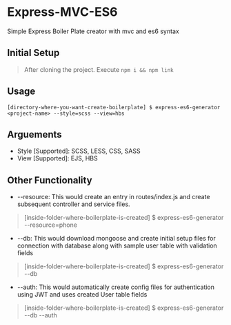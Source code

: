 # Express-MVC-ES6

Simple Express Boiler Plate creator with mvc and es6 syntax

## Initial Setup

> After cloning the project. Execute `npm i && npm link`

## Usage

    [directory-where-you-want-create-boilerplate] $ express-es6-generator <project-name> --style=scss --view=hbs

## Arguements

- Style [Supported]: SCSS, LESS, CSS, SASS
- View [Supported]: EJS, HBS

## Other Functionality

- --resource: This would create an entry in routes/index.js and create subsequent controller and service files.

> [inside-folder-where-boilerplate-is-created] \$ express-es6-generator --resource=phone

- --db: This would download mongoose and create initial setup files for connection with database along with sample user table with validation fields

> [inside-folder-where-boilerplate-is-created] \$ express-es6-generator <project-name> --db

- --auth: This would automatically create config files for authentication using JWT and uses created User table fields

> [inside-folder-where-boilerplate-is-created] \$ express-es6-generator <project-name> --db --auth
